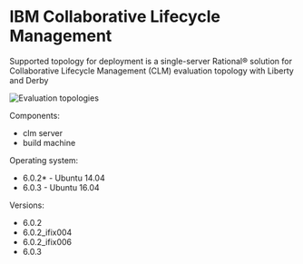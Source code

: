 # IBM Collaborative Lifecycle Management

Supported topology for deployment is a single-server Rational® solution for Collaborative Lifecycle Management (CLM) evaluation topology with Liberty and Derby

![Evaluation topologies](https://jazz.net/wiki/pub/Deployment/StandardTopologiesOverview/evaluation.png)

Components:
* clm server
* build machine

Operating system:
* 6.0.2* - Ubuntu 14.04
* 6.0.3  - Ubuntu 16.04

Versions:
* 6.0.2
* 6.0.2_ifix004
* 6.0.2_ifix006
* 6.0.3

